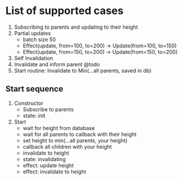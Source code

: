 # List of supported cases

1. Subscribing to parents and updating to their height
2. Partial updates
   - batch size 50
   - Effect(update, from=100, to=200) -> Update(from=100, to=150)
   - Effect(update, from=150, to=200) -> Update(from=150, to=200)
3. Self Invalidation
4. Invalidate and inform parent @todo
5. Start routine: Invalidate to Min(...all parents, saved in db)

## Start sequence

1. Constructor
   - Subscribe to parents
   - state: init
2. Start
   - wait for height from database
   - wait for all parents to callback with their height
   - set height to min(...all parents, your height)
   - callback all children with your height
   - invalidate to height
   - state: invalidating
   - effect: update height
   - effect: invalidate to height
